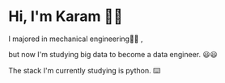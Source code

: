 # Hi, I'm Karam 🙋‍♂️

I majored in mechanical engineering:man_mechanic: ,

but now I'm studying big data to become a data engineer. 😃😃 

The stack I'm currently studying is python. ⌨️